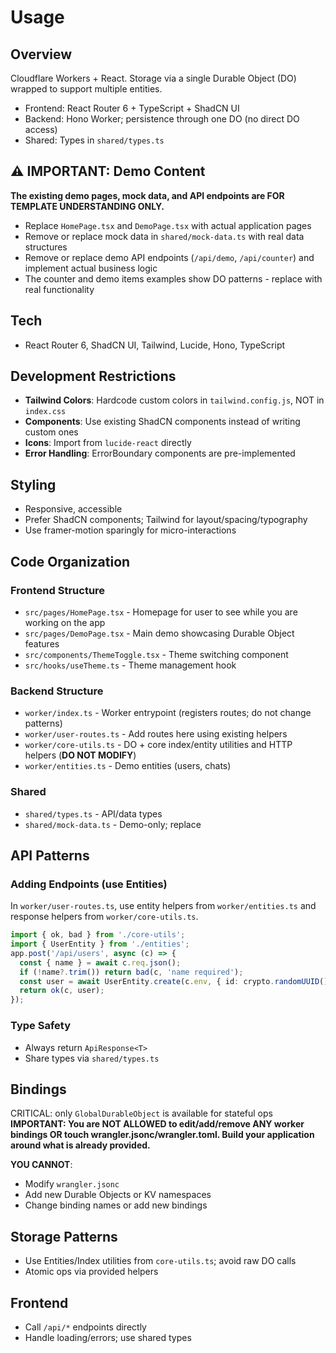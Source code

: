 # Usage

## Overview
Cloudflare Workers + React. Storage via a single Durable Object (DO) wrapped to support multiple entities.
- Frontend: React Router 6 + TypeScript + ShadCN UI
- Backend: Hono Worker; persistence through one DO (no direct DO access)
- Shared: Types in `shared/types.ts`

## ⚠️ IMPORTANT: Demo Content
**The existing demo pages, mock data, and API endpoints are FOR TEMPLATE UNDERSTANDING ONLY.**
- Replace `HomePage.tsx` and `DemoPage.tsx` with actual application pages
- Remove or replace mock data in `shared/mock-data.ts` with real data structures
- Remove or replace demo API endpoints (`/api/demo`, `/api/counter`) and implement actual business logic
- The counter and demo items examples show DO patterns - replace with real functionality

## Tech
- React Router 6, ShadCN UI, Tailwind, Lucide, Hono, TypeScript

## Development Restrictions
- **Tailwind Colors**: Hardcode custom colors in `tailwind.config.js`, NOT in `index.css`
- **Components**: Use existing ShadCN components instead of writing custom ones
- **Icons**: Import from `lucide-react` directly
- **Error Handling**: ErrorBoundary components are pre-implemented

## Styling
- Responsive, accessible
- Prefer ShadCN components; Tailwind for layout/spacing/typography
- Use framer-motion sparingly for micro-interactions

## Code Organization

### Frontend Structure
- `src/pages/HomePage.tsx` - Homepage for user to see while you are working on the app
- `src/pages/DemoPage.tsx` - Main demo showcasing Durable Object features
- `src/components/ThemeToggle.tsx` - Theme switching component
- `src/hooks/useTheme.ts` - Theme management hook

### Backend Structure
- `worker/index.ts` - Worker entrypoint (registers routes; do not change patterns)
- `worker/user-routes.ts` - Add routes here using existing helpers
- `worker/core-utils.ts` - DO + core index/entity utilities and HTTP helpers (**DO NOT MODIFY**)
- `worker/entities.ts` - Demo entities (users, chats)

### Shared
- `shared/types.ts` - API/data types
- `shared/mock-data.ts` - Demo-only; replace

## API Patterns

### Adding Endpoints (use Entities)
In `worker/user-routes.ts`, use entity helpers from `worker/entities.ts` and response helpers from `worker/core-utils.ts`.
```ts
import { ok, bad } from './core-utils';
import { UserEntity } from './entities';
app.post('/api/users', async (c) => {
  const { name } = await c.req.json();
  if (!name?.trim()) return bad(c, 'name required');
  const user = await UserEntity.create(c.env, { id: crypto.randomUUID(), name: name.trim() });
  return ok(c, user);
});
```

<!-- No direct DO methods in this template; use Entities/Index helpers instead. -->

### Type Safety
- Always return `ApiResponse<T>`
- Share types via `shared/types.ts`

## Bindings
CRITICAL: only `GlobalDurableObject` is available for stateful ops
**IMPORTANT: You are NOT ALLOWED to edit/add/remove ANY worker bindings OR touch wrangler.jsonc/wrangler.toml. Build your application around what is already provided.**

**YOU CANNOT**:
- Modify `wrangler.jsonc` 
- Add new Durable Objects or KV namespaces
- Change binding names or add new bindings

## Storage Patterns
- Use Entities/Index utilities from `core-utils.ts`; avoid raw DO calls
- Atomic ops via provided helpers

## Frontend
- Call `/api/*` endpoints directly
- Handle loading/errors; use shared types